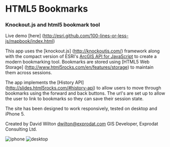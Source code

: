 # HTML5 Bookmarks
### Knockout.js and html5 bookmark tool

Live demo [here] (http://esri.github.com/100-lines-or-less-js/mapbook/index.html)

This app uses the [knockout.js] (http://knockoutjs.com/) framework along with the compact version of ESRI's [ArcGIS API for JavaScript](http://help.arcgis.com/en/webapi/javascript/arcgis/index.html) to create a modern bookmarking tool. Bookmarks are stored using [HTML5 Web Storage] (http://www.html5rocks.com/en/features/storage) to maintain them across sessions. 

The app implements the [History API] (http://slides.html5rocks.com/#history-api) to allow users to move through bookmarks using the forward and back buttons. The url's are set up to allow the user to link to bookmarks so they can save their session state. 

The site has been designed to work responsively, tested on desktop and iPhone 5.

Created by
David Wilton
dwilton@exprodat.com
GIS Developer, Exprodat Consulting Ltd.

![iphone](https://raw.github.com/davewilton/100-lines-or-less-js/master/mapbook/images/iphone.PNG)
![desktop](https://raw.github.com/davewilton/100-lines-or-less-js/master/mapbook/images/Desktop.png)




